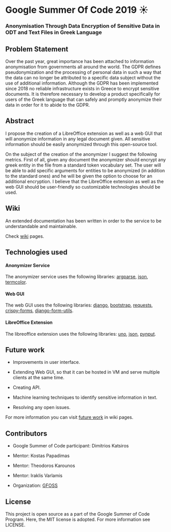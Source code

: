# Google Summer Of Code 2019 :sunny:

### Anonymisation Through Data Encryption of Sensitive Data in ODT and Text Files in Greek Language

## Problem Statement
Over the past year, great importance has been attached to information anonymisation from governments all around the world. The GDPR defines pseudonymization and the processing of personal data in such a way that the data can no longer be attributed to a specific data subject without the use of additional information. Although the GDPR has been implemented since 2018 no reliable infrastructure exists in Greece to encrypt sensitive documents. It is therefore necessary to develop a product specifically for users of the Greek language that can safely and promptly anonymize their data in order for it to abide to the GDPR.

## Abstract
I propose the creation of a LibreOffice extension as well as a web GUI that will anonymize information in any legal document given. All sensitive information should be easily anonymized through this open-source tool. 

On the subject of the creation of the anonymizer I suggest the following metrics. First of all, given any document the anonymizer should encrypt any greek entity in the file from a standard token vocabulary set. The user will be able to add specific arguments for entities to be anonymized (in addition to the standard ones) and he will be given the option to choose for an additional encryption. I believe that the LibreOffice extension as well as the web GUI should be user-friendly so customizable technologies should be used.


## Wiki 
An extended documentation has been written in order to the service to be understandable and maintainable.

Check [wiki](https://github.com/eellak/gsoc2019-anonymization/wiki) pages.

## Technologies used

#### Anonymizer Service
 The anonymizer service uses the following libraries: [argparse](https://docs.python.org/3/library/argparse.html), [json](https://docs.python.org/3/library/json.html), [termcolor](https://pypi.org/project/termcolor/).
#### Web GUI
 The web GUI uses the following libraries: [django](https://www.djangoproject.com/), [bootstrap](https://getbootstrap.com/), [requests](https://pypi.org/project/requests/), [crispy-forms](https://django-crispy-forms.readthedocs.io/en/latest/install.html), [django-form-utils](https://pypi.org/project/django-form-utils/).
#### LibreOffice Extension
The libreoffice extension uses the following libraries: [uno](https://wiki.openoffice.org/wiki/Uno), [json](https://docs.python.org/3/library/json.html), [pynput](https://pypi.org/project/pynput/).

## Future work 
- Improvements in user interface.

- Extending Web GUI, so that it can be hosted in VM and serve multiple clients at the same time.

- Creating API.

- Machine learning techniques to identify sensitive information in text.

- Resolving any open issues.


For more information you can visit [future work](https://github.com/eellak/gsoc2019-anonymization/wiki/Future-Work) in wiki pages.

## Contributors
- Google Summer of Code participant: Dimitrios Katsiros

- Mentor: Kostas Papadimas

- Mentor: Theodoros Karounos

- Mentor: Iraklis Varlamis

- Organization: [GFOSS](https://gfoss.eu/)
 
## License
This project is open source as a part of the Google Summer of Code Program. Here, the MIT license is adopted. For more information see LICENSE.
